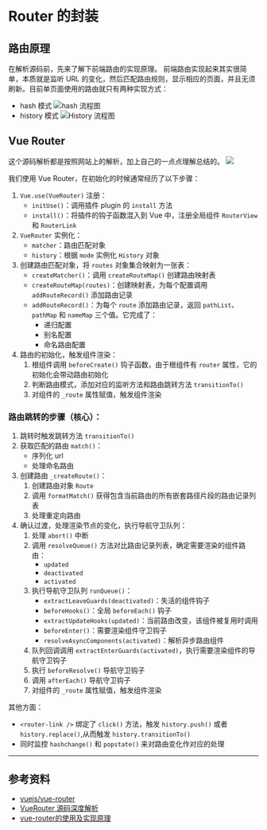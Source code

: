 # Router 的封装

## 路由原理

在解析源码前，先来了解下前端路由的实现原理。 前端路由实现起来其实很简单，本质就是监听 URL 的变化，然后匹配路由规则，显示相应的页面，并且无须刷新。目前单页面使用的路由就只有两种实现方式：

- hash 模式
![hash 流程图](https://user-gold-cdn.xitu.io/2018/7/11/164888109d57995f?imageView2/0/w/1280/h/960/format/webp/ignore-error/1)
- history 模式
![History 流程图](https://user-gold-cdn.xitu.io/2018/7/11/164888478584a217?imageView2/0/w/1280/h/960/format/webp/ignore-error/1)

## Vue Router

这个源码解析都是按照网站上的解析，加上自己的一点点理解总结的。
![](https://img-blog.csdn.net/20171008190257354?watermark/2/text/aHR0cDovL2Jsb2cuY3Nkbi5uZXQvY2FveGluaHVpNTIx/font/5a6L5L2T/fontsize/400/fill/I0JBQkFCMA==/dissolve/70/gravity/SouthEast)

我们使用 Vue Router，在初始化的时候通常经历了以下步骤：
1. `Vue.use(VueRouter)` 注册：
   * `initUse()`：调用插件 plugin 的 `install` 方法
   * `install()`：将插件的钩子函数混入到 Vue 中，注册全局组件 `RouterView` 和 `RouterLink`
2. `VueRouter` 实例化：
   * `matcher`：路由匹配对象
   * `history`：根据 `mode` 实例化 `History` 对象
3. 创建路由匹配对象，将 `routes` 对象集合映射为一张表：
   * `createMatcher()`：调用 `createRouteMap()` 创建路由映射表
   * `createRouteMap(routes)`：创建映射表，为每个配置调用 `addRouteRecord()` 添加路由记录
   * `addRouteRecord()`：为每个 `route` 添加路由记录，返回 `pathList`、`pathMap` 和 `nameMap` 三个值。它完成了：
     * 递归配置
     * 别名配置
     * 命名路由配置
4. 路由的初始化，触发组件渲染：
   1. 根组件调用 `beforeCreate()` 钩子函数，由于根组件有 `router` 属性，它的初始化会带动路由初始化
   2. 判断路由模式，添加对应的监听方法和路由跳转方法 `transitionTo()`
   3. 对组件的 `_route` 属性赋值，触发组件渲染

### 路由跳转的步骤（核心）：
1. 跳转时触发跳转方法 `transitionTo()`
2. 获取匹配的路由 `match()`：
   * 序列化 url
   * 处理命名路由
3. 创建路由 `_createRoute()`：
   1. 创建路由对象 `Route`
   2. 调用 `formatMatch()` 获得包含当前路由的所有嵌套路径片段的路由记录列表
   3. 处理重定向路由
4. 确认过渡，处理渲染节点的变化，执行导航守卫队列：
   1. 处理 `abort()` 中断
   2. 调用 `resolveQueue()` 方法对比路由记录列表，确定需要渲染的组件路由：
      * `updated`
      * `deactivated`
      * `activated`
   1. 执行导航守卫队列 `runQueue()`：
      * `extractLeaveGuards(deactivated)`：失活的组件钩子
      * `beforeHooks()`：全局 `beforeEach()` 钩子
      * `extractUpdateHooks(updated)`：当前路由改变，该组件被复用时调用
      * `beforeEnter()`：需要渲染组件守卫钩子
      * `resolveAsyncComponents(activated)`：解析异步路由组件
   2. 队列回调调用 `extractEnterGuards(activated)`，执行需要渲染组件的导航守卫钩子
   3. 执行 `beforeResolve()` 导航守卫钩子
   4. 调用 `afterEach()` 导航守卫钩子
   5. 对组件的 `_route` 属性赋值，触发组件渲染

其他方面：
* `<router-link />` 绑定了 `click()` 方法，触发 `history.push()` 或者 `history.replace()`,从而触发 `history.transitionTo()`
* 同时监控 `hashchange()` 和 `popstate()` 来对路由变化作对应的处理


---

## 参考资料
* [vuejs/vue-router](https://github.com/vuejs/vue-router/tree/65de048ee9f0ebf899ae99c82b71ad397727e55d/src)
* [VueRouter 源码深度解析](https://www.cnblogs.com/zhangycun/p/9403339.html)
* [vue-router的使用及实现原理](https://blog.csdn.net/caoxinhui521/article/details/77688512)